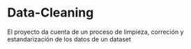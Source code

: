 # Data-Cleaning
El proyecto da cuenta de un proceso de limpieza, correción y estandarización de los datos de un dataset
